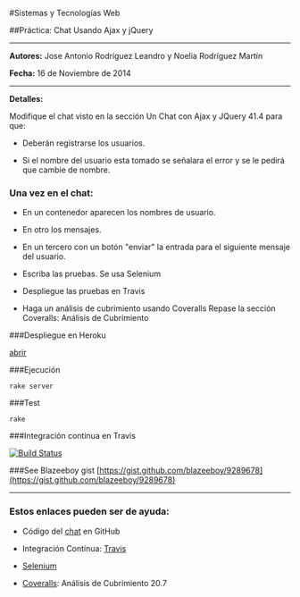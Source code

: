 #Sistemas y Tecnologías Web 

##Práctica: Chat Usando Ajax y jQuery

-------------------------------------------------------------------

**Autores:** Jose Antonio Rodríguez Leandro y Noelia Rodríguez Martín
			 
**Fecha:** 16 de Noviembre de 2014

-------------------------------------------------------------------

**Detalles:**

Modifique el chat visto en la sección Un Chat con Ajax y JQuery 41.4 para que: 

* Deberán registrarse los usuarios.

* Si el nombre del usuario esta tomado se señalara el error y se le pedirá que cambie de nombre.

### Una vez en el chat: 

* En un contenedor aparecen los nombres de usuario.

* En otro los mensajes.

* En un tercero con un botón "enviar" la entrada para el siguiente mensaje del usuario.

* Escriba las pruebas. Se usa Selenium

* Despliegue las pruebas en Travis

* Haga un análisis de cubrimiento usando Coveralls Repase la sección Coveralls: Análisis de Cubrimiento 

###Despliegue en Heroku 	

[abrir](https://chatstw6.herokuapp.com/)

###Ejecución

`rake server`

###Test

`rake`

###Integración continua en Travis

[![Build Status](https://travis-ci.org/alu0100696691/STW6.svg?branch=master)](https://travis-ci.org/alu0100696691/STW6)


###See 
Blazeeboy gist [https://gist.github.com/blazeeboy/9289678](https://gist.github.com/blazeeboy/9289678)

-------------------------------------------------------------------------------

### Estos enlaces pueden ser de ayuda:

* Código del [chat](https://github.com/crguezl/chat-blazee) en GitHub

* Integración Contínua: [Travis](https://travis-ci.org/)

* [Selenium](http://www.seleniumhq.org/)

* [Coveralls](http://nereida.deioc.ull.es/~lpp/perlexamples/node314.html#section:coveralls): Análisis de Cubrimiento 20.7

